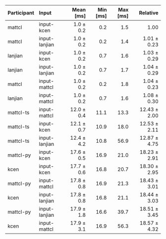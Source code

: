 | Participant | Input | Mean [ms] | Min [ms] | Max [ms] | Relative |
|:---|:---|---:|---:|---:|---:|
| mattcl | input-kcen | 1.0 ± 0.2 | 0.2 | 1.5 | 1.00 |
| mattcl | input-lanjian | 1.0 ± 0.2 | 0.2 | 1.4 | 1.01 ± 0.23 |
| lanjian | input-kcen | 1.0 ± 0.2 | 0.7 | 1.6 | 1.03 ± 0.29 |
| lanjian | input-lanjian | 1.0 ± 0.2 | 0.7 | 1.7 | 1.04 ± 0.29 |
| mattcl | input-mattcl | 1.0 ± 0.2 | 0.2 | 1.8 | 1.04 ± 0.23 |
| lanjian | input-mattcl | 1.0 ± 0.2 | 0.7 | 1.6 | 1.08 ± 0.30 |
| mattcl-ts | input-mattcl | 12.0 ± 0.4 | 11.1 | 13.3 | 12.43 ± 2.00 |
| mattcl-ts | input-kcen | 12.1 ± 0.7 | 10.9 | 18.0 | 12.53 ± 2.11 |
| mattcl-ts | input-lanjian | 12.4 ± 4.2 | 10.8 | 56.9 | 12.87 ± 4.75 |
| mattcl-py | input-kcen | 17.6 ± 0.5 | 16.9 | 21.0 | 18.23 ± 2.91 |
| kcen | input-kcen | 17.7 ± 0.6 | 16.8 | 20.7 | 18.30 ± 2.95 |
| mattcl-py | input-mattcl | 17.8 ± 0.8 | 16.9 | 21.3 | 18.43 ± 3.01 |
| kcen | input-lanjian | 17.8 ± 0.8 | 16.8 | 21.1 | 18.44 ± 3.03 |
| mattcl-py | input-lanjian | 17.9 ± 1.8 | 16.6 | 39.7 | 18.51 ± 3.45 |
| kcen | input-mattcl | 17.9 ± 3.1 | 16.9 | 56.3 | 18.57 ± 4.32 |
